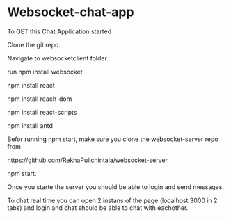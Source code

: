 # Websocket-chat-app

To GET this Chat Application started

Clone the git repo.

Navigate to websocketclient folder.

run npm install websocket

npm install react

npm install reach-dom

npm install react-scripts

npm install antd

Befor running npm start, make sure you clone the websocket-server repo from 

https://github.com/RekhaPulichintala/websocket-server

npm start.

Once you  starte the server you should be able to login and send messages.

To chat real time you can open 2 instans of the page (localhost:3000 in 2 tabs) and login and chat should be able to chat with eachother.
